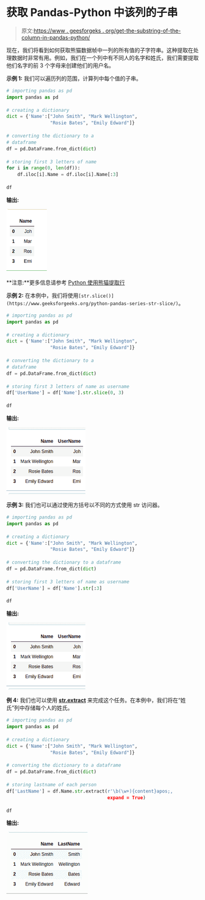 # 获取 Pandas-Python 中该列的子串

> 原文:[https://www . geesforgeks . org/get-the-substring-of-the-column-in-pandas-python/](https://www.geeksforgeeks.org/get-the-substring-of-the-column-in-pandas-python/)

现在，我们将看到如何获取熊猫数据帧中一列的所有值的子字符串。这种提取在处理数据时非常有用。例如，我们在一个列中有不同人的名字和姓氏，我们需要提取他们名字的前 3 个字母来创建他们的用户名。

**示例 1:**
我们可以遍历列的范围，计算列中每个值的子串。

```py
# importing pandas as pd
import pandas as pd 

# creating a dictionary
dict = {'Name':["John Smith", "Mark Wellington", 
                "Rosie Bates", "Emily Edward"]}

# converting the dictionary to a
# dataframe
df = pd.DataFrame.from_dict(dict)

# storing first 3 letters of name
for i in range(0, len(df)):
    df.iloc[i].Name = df.iloc[i].Name[:3]

df
```

**输出:**

![pandas-extract-substring-1](img/9c49659ac05c5e05889bc52b848d4267.png)

**注意:**更多信息请参考 [Python 使用熊猫提取行](https://www.geeksforgeeks.org/python-extracting-rows-using-pandas-iloc/)

**示例 2:** 在本例中，我们将使用`[str.slice()](https://www.geeksforgeeks.org/python-pandas-series-str-slice/)`。

```py
# importing pandas as pd
import pandas as pd 

# creating a dictionary
dict = {'Name':["John Smith", "Mark Wellington",
                "Rosie Bates", "Emily Edward"]}

# converting the dictionary to a 
# dataframe
df = pd.DataFrame.from_dict(dict)

# storing first 3 letters of name as username
df['UserName'] = df['Name'].str.slice(0, 3)

df
```

**输出:**

![pandas-extract-2](img/608ca1c2917e2bf694523d3cd19d8d82.png)

**示例 3:** 我们也可以通过使用方括号以不同的方式使用 str 访问器。

```py
# importing pandas as pd
import pandas as pd 

# creating a dictionary
dict = {'Name':["John Smith", "Mark Wellington", 
                "Rosie Bates", "Emily Edward"]}

# converting the dictionary to a dataframe
df = pd.DataFrame.from_dict(dict)

# storing first 3 letters of name as username
df['UserName'] = df['Name'].str[:3]

df
```

**输出:**

![pandas-extract-21](img/71dd8dc5e461289ae68611fcf28dee33.png)

**例 4:** 我们也可以使用 **[str.extract](https://www.geeksforgeeks.org/python-pandas-series-str-extract/)** 来完成这个任务。在本例中，我们将在“姓氏”列中存储每个人的姓氏。

```py
# importing pandas as pd
import pandas as pd 

# creating a dictionary
dict = {'Name':["John Smith", "Mark Wellington",
                "Rosie Bates", "Emily Edward"]}

# converting the dictionary to a dataframe
df = pd.DataFrame.from_dict(dict)

# storing lastname of each person
df['LastName'] = df.Name.str.extract(r'\b(\w+){content}apos;, 
                                     expand = True)

df
```

**输出:**

![pandas-extract-substring-2](img/e9bbd1d09152a6c84fcbcc92d0dcb915.png)